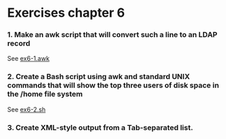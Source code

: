 # Exercises chapter 6
### 1. Make an awk script that will convert such a line to an LDAP record
See [ex6-1.awk](/shell-scripts/ex6-1.awk)

### 2. Create a Bash script using awk and standard UNIX commands that will show the top three users of disk space in the /home file system
See [ex6-2.sh](/shell-scripts/ex6-2.sh)

### 3. Create XML-style output from a Tab-separated list.
